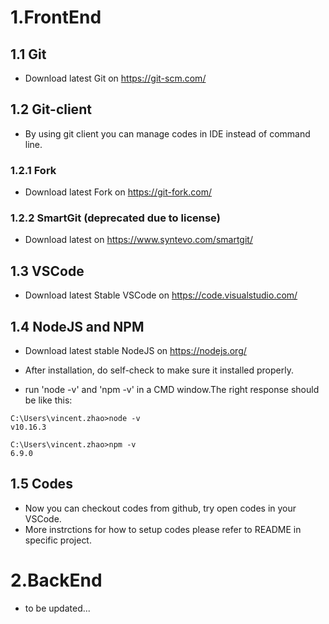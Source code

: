 
# 1.FrontEnd

## 1.1 Git
* Download latest Git on https://git-scm.com/

## 1.2 Git-client
* By using git client you can manage codes in IDE instead of command line.
### 1.2.1 Fork
* Download latest Fork on https://git-fork.com/
### 1.2.2 SmartGit (deprecated due to license)
* Download latest on https://www.syntevo.com/smartgit/

## 1.3 VSCode 
* Download latest Stable VSCode on https://code.visualstudio.com/

## 1.4 NodeJS and NPM
* Download latest stable NodeJS on https://nodejs.org/

* After installation, do self-check to make sure it installed properly.
* run 'node -v' and 'npm -v' in a CMD window.The right response should be like this: 

```
C:\Users\vincent.zhao>node -v
v10.16.3

C:\Users\vincent.zhao>npm -v
6.9.0
```

## 1.5 Codes
* Now you can checkout codes from github, try open codes in your VSCode.
* More instrctions for how to setup codes please refer to README in specific project.

# 2.BackEnd

* to be updated...
